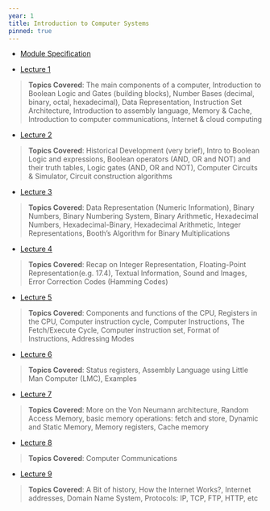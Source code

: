 ```yaml
---
year: 1
title: Introduction to Computer Systems
pinned: true
---
```

- [Module Specification](https://drive.google.com/file/d/1kWoSkoizDqHEVkcFu2b5Jz9uBACAoC8G/view?usp=sharing)

- [Lecture 1](https://drive.google.com/file/d/1NU2xQWJhLoC7bwJDq2lQIwuK6hnG5JPq/view?usp=sharing)
> **Topics Covered**: The main components of a computer, Introduction to Boolean Logic and Gates (building blocks), Number Bases (decimal, binary, octal, hexadecimal), Data Representation, Instruction Set Architecture, Introduction to assembly language, Memory & Cache, Introduction to computer communications, Internet & cloud computing

- [Lecture 2](https://drive.google.com/file/d/1wNJMOQxvQQ9qoV-zGodg3xxCcG_5lvVC/view?usp=sharing)
> **Topics Covered**: Historical Development (very brief), Intro to Boolean Logic and expressions, Boolean operators (AND, OR and NOT) and their truth tables, Logic gates (AND, OR and NOT), Computer Circuits & Simulator, Circuit construction algorithms

- [Lecture 3](https://drive.google.com/file/d/1Vg_FZ-oAfBwoPKfOoc_mlWy9qZyiDoCy/view?usp=sharing)
> **Topics Covered**: Data Representation (Numeric Information), Binary Numbers, Binary Numbering System, Binary Arithmetic, Hexadecimal Numbers, Hexadecimal-Binary, Hexadecimal Arithmetic, Integer Representations, Booth’s Algorithm for Binary Multiplications

- [Lecture 4](https://drive.google.com/file/d/1GCHUuGIfuenpSlzfQmuFoE5y5OSAFFRq/view?usp=sharing)
> **Topics Covered**: Recap on Integer Representation, Floating-Point Representation(e.g. 17.4), Textual Information, Sound and Images, Error Correction Codes (Hamming Codes)

- [Lecture 5](https://drive.google.com/file/d/1U52LL13ug2E6pzsdIjMYyBKmGYpJsoW-/view?usp=sharing)
> **Topics Covered**: Components and functions of the CPU, Registers in the CPU, Computer instruction cycle, Computer Instructions, The Fetch/Execute Cycle, Computer instruction set, Format of Instructions, Addressing Modes

- [Lecture 6](https://drive.google.com/file/d/1p9CbzVxbwgNNSGF-QGUAe-idGi228Sg7/view?usp=sharing)
> **Topics Covered**: Status registers, Assembly Language using Little Man Computer (LMC), Examples

- [Lecture 7](https://drive.google.com/file/d/1-wEM1Ny5R3MY09tbWbNIkTcThzunFdLs/view?usp=sharing)
> **Topics Covered**: More on the Von Neumann architecture, Random Access Memory, basic memory operations: fetch and store, Dynamic and Static Memory, Memory registers, Cache memory

- [Lecture 8](https://docs.google.com/presentation/d/15Ko_YyQMyJH2GhAK3-w9OMR8d-vt_FU-/edit?usp=sharing&ouid=101382768549110578022&rtpof=true&sd=true)
> **Topics Covered**: Computer Communications

- [Lecture 9](https://drive.google.com/file/d/1oY2AILWD-yiUv-g4cWbF-88Abg6Ze6Xg/view?usp=sharing)
> **Topics Covered**: A Bit of history, How the Internet Works?, Internet addresses, Domain Name System, Protocols: IP, TCP, FTP, HTTP, etc
